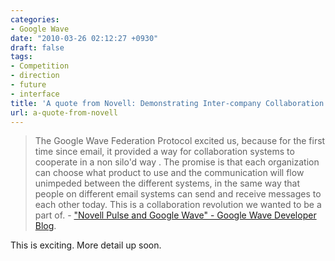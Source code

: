 ```yaml
---
categories:
- Google Wave
date: "2010-03-26 02:12:27 +0930"
draft: false
tags:
- Competition
- direction
- future
- interface
title: 'A quote from Novell: Demonstrating Inter-company Collaboration'
url: a-quote-from-novell
---
```


> The Google Wave Federation Protocol excited us, because for the first time since email, it provided a way for collaboration systems to cooperate in a non silo'd way . The promise is that each organization can choose what product to use and the communication will flow unimpeded between the different systems, in the same way that people on different email systems can send and receive messages to each other today. This is a collaboration revolution we wanted to be a part of. - ["Novell Pulse and Google Wave" - Google Wave Developer
Blog](http://googlewavedev.blogspot.com/2010/03/novell-pulse-and-google-wave.html).

This is exciting. More detail up soon.
